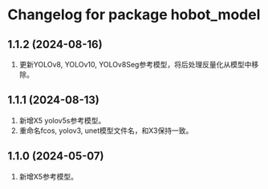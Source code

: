 # Changelog for package hobot_model

1.1.2 (2024-08-16)
------------------
1. 更新YOLOv8, YOLOv10, YOLOv8Seg参考模型，将后处理反量化从模型中移除。

1.1.1 (2024-08-13)
------------------
1. 新增X5 yolov5s参考模型。
2. 重命名fcos, yolov3, unet模型文件名，和X3保持一致。

1.1.0 (2024-05-07)
------------------
1. 新增X5参考模型。

